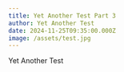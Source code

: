 ```yaml
---
title: Yet Another Test Part 3
author: Yet Another Test
date: 2024-11-25T09:35:00.000Z
image: /assets/test.jpg
---
```

Yet Another Test

